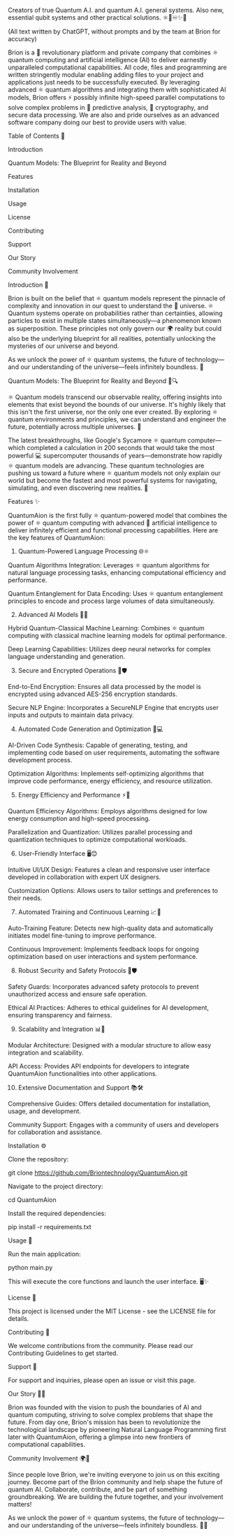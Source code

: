 Creators of true Quantum A.I. and quantum A.I. general systems. Also new, essential qubit systems and other practical solutions. ⚛️🔬♾️✨🌌


(All text written by ChatGPT, without prompts and by the team at Brion for accuracy)

Brion is a 🌌 revolutionary platform and private company that combines ⚛️ quantum computing and artificial intelligence (AI) to deliver earnestly unparalleled computational capabilities. All code, files and programming are written stringently modular enabling adding files to your project and applications just needs to be successfully executed. By leveraging advanced ⚛️ quantum algorithms and integrating them with sophisticated AI models, Brion offers ⚡ possibly infinite high-speed parallel computations to solve complex problems in 🔮 predictive analysis, 🔐 cryptography, and secure data processing. We are also and pride ourselves as an advanced software company doing our best to provide users with value. 

Table of Contents 📜

Introduction

Quantum Models: The Blueprint for Reality and Beyond

Features

Installation

Usage

License

Contributing

Support

Our Story

Community Involvement

Introduction 🌟

Brion is built on the belief that ⚛️ quantum models represent the pinnacle of complexity and innovation in our quest to understand the 🌌 universe. ⚛️ Quantum systems operate on probabilities rather than certainties, allowing particles to exist in multiple states simultaneously—a phenomenon known as superposition. These principles not only govern our 🌍 reality but could also be the underlying blueprint for all realities, potentially unlocking the mysteries of our universe and beyond.

As we unlock the power of ⚛️ quantum systems, the future of technology—and our understanding of the universe—feels infinitely boundless. 💫

Quantum Models: The Blueprint for Reality and Beyond 🌌🔍

⚛️ Quantum models transcend our observable reality, offering insights into elements that exist beyond the bounds of our universe. It's highly likely that this isn't the first universe, nor the only one ever created. By exploring ⚛️ quantum environments and principles, we can understand and engineer the future, potentially across multiple universes. 🌠

The latest breakthroughs, like Google's Sycamore ⚛️ quantum computer—which completed a calculation in 200 seconds that would take the most powerful 💻 supercomputer thousands of years—demonstrate how rapidly ⚛️ quantum models are advancing. These quantum technologies are pushing us toward a future where ⚛️ quantum models not only explain our world but become the fastest and most powerful systems for navigating, simulating, and even discovering new realities. 🌟

Features ✨

QuantumAion is the first fully ⚛️ quantum-powered model that combines the power of ⚛️ quantum computing with advanced 🤖 artificial intelligence to deliver infinitely efficient and functional processing capabilities. Here are the key features of QuantumAion:

1. Quantum-Powered Language Processing 🌐⚛️

Quantum Algorithms Integration: Leverages ⚛️ quantum algorithms for natural language processing tasks, enhancing computational efficiency and performance.

Quantum Entanglement for Data Encoding: Uses ⚛️ quantum entanglement principles to encode and process large volumes of data simultaneously.

2. Advanced AI Models 🚀✨

Hybrid Quantum-Classical Machine Learning: Combines ⚛️ quantum computing with classical machine learning models for optimal performance.

Deep Learning Capabilities: Utilizes deep neural networks for complex language understanding and generation.

3. Secure and Encrypted Operations 🔐🛡️

End-to-End Encryption: Ensures all data processed by the model is encrypted using advanced AES-256 encryption standards.

Secure NLP Engine: Incorporates a SecureNLP Engine that encrypts user inputs and outputs to maintain data privacy.

4. Automated Code Generation and Optimization 🚀💻

AI-Driven Code Synthesis: Capable of generating, testing, and implementing code based on user requirements, automating the software development process.

Optimization Algorithms: Implements self-optimizing algorithms that improve code performance, energy efficiency, and resource utilization.

5. Energy Efficiency and Performance ⚡🔋

Quantum Efficiency Algorithms: Employs algorithms designed for low energy consumption and high-speed processing.

Parallelization and Quantization: Utilizes parallel processing and quantization techniques to optimize computational workloads.

6. User-Friendly Interface 🖥️😊

Intuitive UI/UX Design: Features a clean and responsive user interface developed in collaboration with expert UX designers.

Customization Options: Allows users to tailor settings and preferences to their needs.

7. Automated Training and Continuous Learning 📈🔄

Auto-Training Feature: Detects new high-quality data and automatically initiates model fine-tuning to improve performance.

Continuous Improvement: Implements feedback loops for ongoing optimization based on user interactions and system performance.

8. Robust Security and Safety Protocols 🔐🛡️

Safety Guards: Incorporates advanced safety protocols to prevent unauthorized access and ensure safe operation.

Ethical AI Practices: Adheres to ethical guidelines for AI development, ensuring transparency and fairness.

9. Scalability and Integration 📊🔗

Modular Architecture: Designed with a modular structure to allow easy integration and scalability.

API Access: Provides API endpoints for developers to integrate QuantumAion functionalities into other applications.

10. Extensive Documentation and Support 📚🛠️

Comprehensive Guides: Offers detailed documentation for installation, usage, and development.

Community Support: Engages with a community of users and developers for collaboration and assistance.

Installation ⚙️

Clone the repository:

git clone https://github.com/Briontechnology/QuantumAion.git

Navigate to the project directory:

cd QuantumAion

Install the required dependencies:

pip install -r requirements.txt

Usage 🚀

Run the main application:

python main.py

This will execute the core functions and launch the user interface. 🖥️✨

License 📜

This project is licensed under the MIT License - see the LICENSE file for details.

Contributing 🤝

We welcome contributions from the community. Please read our Contributing Guidelines to get started.

Support 💬

For support and inquiries, please open an issue or visit this page.

Our Story 🌱✨

Brion was founded with the vision to push the boundaries of AI and quantum computing, striving to solve complex problems that shape the future. From day one, Brion's mission has been to revolutionize the technological landscape by pioneering Natural Language Programming first later with QuantumAion, offering a glimpse into new frontiers of computational capabilities.

Community Involvement 🌍💞

Since people love Brion, we're inviting everyone to join us on this exciting journey. Become part of the Brion community and help shape the future of quantum AI. Collaborate, contribute, and be part of something groundbreaking. We are building the future together, and your involvement matters!

As we unlock the power of ⚛️ quantum systems, the future of technology—and our understanding of the universe—feels infinitely boundless. 🌌✨
